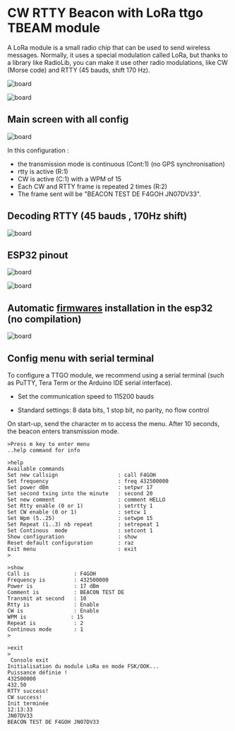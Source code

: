 # CW RTTY Beacon with LoRa ttgo TBEAM module

A LoRa module is a small radio chip that can be used to send wireless messages. Normally, it uses a special modulation called LoRa, but thanks to a library like RadioLib, you can make it use other radio modulations, like CW (Morse code) and RTTY (45 bauds, shift 170 Hz).

![board](images/splash.jpg)

![board](images/ttgotbeam.jpg)

## Main screen with all config

![board](images/update.jpg)

In this configuration :

- the transmission mode is continuous (Cont:1) (no GPS synchronisation) 
- rtty is active (R:1)
- CW is active (C:1) with a WPM of 15
- Each CW and RTTY frame is repeated 2 times (R:2)
- The frame sent will be "BEACON TEST DE F4GOH JN07DV33".

## Decoding RTTY (45 bauds , 170Hz shift)

![board](images/ic705.png)

## ESP32 pinout

![board](images/TTGO_pinout.png)

![board](images/TTGO_upper_lower.png)

## Automatic [firmwares](https://f4goh.github.io/CWRTTY_beacon/index.html) installation in the esp32 (no compilation)

![board](images/flasher.png)

## Config menu with serial terminal

To configure a TTGO module, we recommend using a serial terminal (such as PuTTY, Tera Term or the Arduino IDE serial interface).

- Set the communication speed to 115200 bauds

- Standard settings: 8 data bits, 1 stop bit, no parity, no flow control

On start-up, send the character m to access the menu. After 10 seconds, the beacon enters transmission mode.

```console
>Press m key to enter menu
..help command for info

>help
Available commands
Set new callsign                   : call F4GOH
Set frequency                      : freq 432500000
Set power dBm                      : setpwr 17
Set second txing into the minute   : second 20
Set new comment                    : comment HELLO
Set Rtty enable (0 or 1)           : setrtty 1
Set CW enable (0 or 1)             : setcw 1
Set Wpm (5..25)                    : setwpm 15
Set Repeat (1..3) nb repeat        : setrepeat 1
Set Continous  mode                : setcont 1
Show configuration                 : show
Reset default configuration        : raz
Exit menu                          : exit
>

>show
Call is              : F4GOH
Frequency is         : 432500000
Power is             : 17 dBm
Comment is           : BEACON TEST DE
Transmit at second   : 10
Rtty is              : Enable
CW is                : Enable
WPM is              : 15
Repeat is            : 2
Continous mode       : 1
>

>exit
>
 Console exit
Initialisation du module LoRa en mode FSK/OOK...
Puissance définie !
432500000
432.50
RTTY success!
CW success!
Init terminée
12:13:33
JN07DV33
BEACON TEST DE F4GOH JN07DV33 
```








